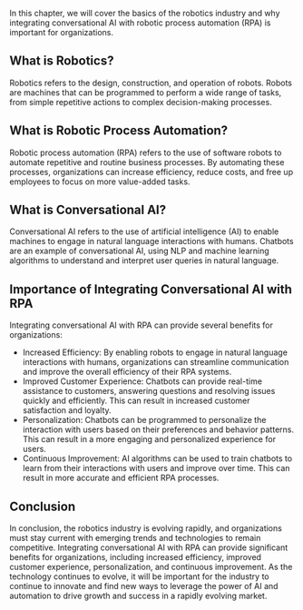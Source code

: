 
In this chapter, we will cover the basics of the robotics industry and why integrating conversational AI with robotic process automation (RPA) is important for organizations.

What is Robotics?
-----------------

Robotics refers to the design, construction, and operation of robots. Robots are machines that can be programmed to perform a wide range of tasks, from simple repetitive actions to complex decision-making processes.

What is Robotic Process Automation?
-----------------------------------

Robotic process automation (RPA) refers to the use of software robots to automate repetitive and routine business processes. By automating these processes, organizations can increase efficiency, reduce costs, and free up employees to focus on more value-added tasks.

What is Conversational AI?
--------------------------

Conversational AI refers to the use of artificial intelligence (AI) to enable machines to engage in natural language interactions with humans. Chatbots are an example of conversational AI, using NLP and machine learning algorithms to understand and interpret user queries in natural language.

Importance of Integrating Conversational AI with RPA
----------------------------------------------------

Integrating conversational AI with RPA can provide several benefits for organizations:

* Increased Efficiency: By enabling robots to engage in natural language interactions with humans, organizations can streamline communication and improve the overall efficiency of their RPA systems.
* Improved Customer Experience: Chatbots can provide real-time assistance to customers, answering questions and resolving issues quickly and efficiently. This can result in increased customer satisfaction and loyalty.
* Personalization: Chatbots can be programmed to personalize the interaction with users based on their preferences and behavior patterns. This can result in a more engaging and personalized experience for users.
* Continuous Improvement: AI algorithms can be used to train chatbots to learn from their interactions with users and improve over time. This can result in more accurate and efficient RPA processes.

Conclusion
----------

In conclusion, the robotics industry is evolving rapidly, and organizations must stay current with emerging trends and technologies to remain competitive. Integrating conversational AI with RPA can provide significant benefits for organizations, including increased efficiency, improved customer experience, personalization, and continuous improvement. As the technology continues to evolve, it will be important for the industry to continue to innovate and find new ways to leverage the power of AI and automation to drive growth and success in a rapidly evolving market.
